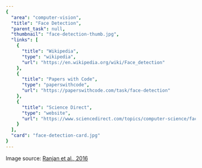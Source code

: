 ```yaml
---
{
  "area": "computer-vision",
  "title": "Face Detection",
  "parent_task": null,
  "thumbnail": "face-detection-thumb.jpg",
  "links": [
    {
      "title": "Wikipedia",
      "type": "wikipedia",
      "url": "https://en.wikipedia.org/wiki/Face_detection"
    },
    {
      "title": "Papers with Code",
      "type": "paperswithcode",
      "url": "https://paperswithcode.com/task/face-detection"
    },
    {
      "title": "Science Direct",
      "type": "website",
      "url": "https://www.sciencedirect.com/topics/computer-science/face-detection"
    }
  ],
  "card": "face-detection-card.jpg"
}
---
```

Image source: [Ranjan et al., 2016](https://arxiv.org/pdf/1603.01249.pdf)
